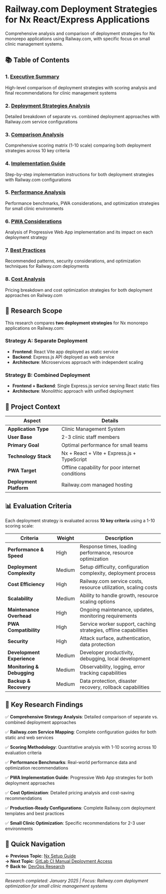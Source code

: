 # Railway.com Deployment Strategies for Nx React/Express Applications

Comprehensive analysis and comparison of deployment strategies for Nx monorepo applications using Railway.com, with specific focus on small clinic management systems.

## 📚 Table of Contents

### 1. **[Executive Summary](./executive-summary.md)**
   High-level comparison of deployment strategies with scoring analysis and final recommendations for clinic management systems

### 2. **[Deployment Strategies Analysis](./deployment-strategies.md)** 
   Detailed breakdown of separate vs. combined deployment approaches with Railway.com service configurations

### 3. **[Comparison Analysis](./comparison-analysis.md)**
   Comprehensive scoring matrix (1-10 scale) comparing both deployment strategies across 10 key criteria

### 4. **[Implementation Guide](./implementation-guide.md)**
   Step-by-step implementation instructions for both deployment strategies with Railway.com configurations

### 5. **[Performance Analysis](./performance-analysis.md)**
   Performance benchmarks, PWA considerations, and optimization strategies for small clinic environments

### 6. **[PWA Considerations](./pwa-considerations.md)**
   Analysis of Progressive Web App implementation and its impact on each deployment strategy

### 7. **[Best Practices](./best-practices.md)**
   Recommended patterns, security considerations, and optimization techniques for Railway.com deployments

### 8. **[Cost Analysis](./cost-analysis.md)**
   Pricing breakdown and cost optimization strategies for both deployment approaches on Railway.com

## 🎯 Research Scope

This research compares **two deployment strategies** for Nx monorepo applications on Railway.com:

### **Strategy A: Separate Deployment**
- **Frontend**: React Vite app deployed as static service
- **Backend**: Express.js API deployed as web service  
- **Architecture**: Microservices approach with independent scaling

### **Strategy B: Combined Deployment**
- **Frontend + Backend**: Single Express.js service serving React static files
- **Architecture**: Monolithic approach with unified deployment

## 🏥 Project Context

| Aspect | Details |
|--------|---------|
| **Application Type** | Clinic Management System |
| **User Base** | 2-3 clinic staff members |
| **Primary Goal** | Optimal performance for small teams |
| **Technology Stack** | Nx + React + Vite + Express.js + TypeScript |
| **PWA Target** | Offline capability for poor internet conditions |
| **Deployment Platform** | Railway.com managed hosting |

## 📊 Evaluation Criteria

Each deployment strategy is evaluated across **10 key criteria** using a 1-10 scoring scale:

| Criteria | Weight | Description |
|----------|--------|-------------|
| **Performance & Speed** | High | Response times, loading performance, resource optimization |
| **Deployment Complexity** | Medium | Setup difficulty, configuration complexity, deployment process |
| **Cost Efficiency** | High | Railway.com service costs, resource utilization, scaling costs |
| **Scalability** | Medium | Ability to handle growth, resource scaling options |
| **Maintenance Overhead** | High | Ongoing maintenance, updates, monitoring requirements |
| **PWA Compatibility** | High | Service worker support, caching strategies, offline capabilities |
| **Security** | High | Attack surface, authentication, data protection |
| **Development Experience** | Medium | Developer productivity, debugging, local development |
| **Monitoring & Debugging** | Medium | Observability, logging, error tracking capabilities |
| **Backup & Recovery** | Medium | Data protection, disaster recovery, rollback capabilities |

## 🎯 Key Research Findings

✅ **Comprehensive Strategy Analysis**: Detailed comparison of separate vs. combined deployment approaches

✅ **Railway.com Service Mapping**: Complete configuration guides for both static and web services

✅ **Scoring Methodology**: Quantitative analysis with 1-10 scoring across 10 evaluation criteria

✅ **Performance Benchmarks**: Real-world performance data and optimization recommendations

✅ **PWA Implementation Guide**: Progressive Web App strategies for both deployment approaches

✅ **Cost Optimization**: Detailed pricing analysis and cost-saving recommendations

✅ **Production-Ready Configurations**: Complete Railway.com deployment templates and best practices

✅ **Small Clinic Optimization**: Specific recommendations for 2-3 user environments

## 🚀 Quick Navigation

**← Previous Topic**: [Nx Setup Guide](../nx-setup-guide/README.md)  
**→ Next Topic**: [GitLab CI Manual Deployment Access](../gitlab-ci-manual-deployment-access/README.md)  
**↑ Back to**: [DevOps Research](../README.md)

---

*Research completed: January 2025 | Focus: Railway.com deployment optimization for small clinic management systems*